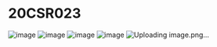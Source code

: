# 20CSR023
![image](https://github.com/Ashwinth07/20CSR023/assets/91009355/e447461e-f522-44bf-9867-133bbb27d433)
![image](https://github.com/Ashwinth07/20CSR023/assets/91009355/21e5576c-68c3-4798-9819-38597cf50a1c)
![image](https://github.com/Ashwinth07/20CSR023/assets/91009355/085e175d-77cf-43b7-99e1-109c859d7e3e)
![image](https://github.com/Ashwinth07/20CSR023/assets/91009355/11b5e48e-227e-43eb-8691-c4ba102699e1)
![Uploading image.png…]()


